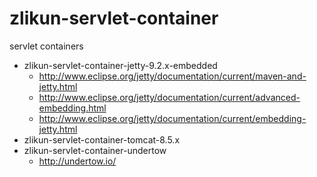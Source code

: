 # zlikun-servlet-container

servlet containers

- zlikun-servlet-container-jetty-9.2.x-embedded
    - <http://www.eclipse.org/jetty/documentation/current/maven-and-jetty.html>
    - <http://www.eclipse.org/jetty/documentation/current/advanced-embedding.html>
    - <http://www.eclipse.org/jetty/documentation/current/embedding-jetty.html>
- zlikun-servlet-container-tomcat-8.5.x
- zlikun-servlet-container-undertow
    - <http://undertow.io/>
    



    
